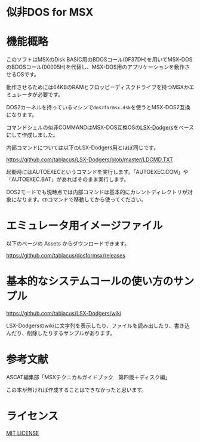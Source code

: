 # 似非DOS for MSX

# 機能概略

このソフトはMSXのDisk BASIC用のBDOSコール(0F37DH)を用いてMSX-DOSのBDOSコール(00005H)を代替し、MSX-DOS用のアプリケーションを動作させるOSです。

動作させるためには64KBのRAMとフロッピーディスクドライブを持つMSXかエミュレータが必要です。

DOS2カーネルを持っているマシンで`dos2formsx.dsk`を使うとMSX-DOS2互換になります。

コマンドシェルの似非COMMANDはMSX-DOS互換OSの[LSX-Dodgers](https://github.com/tablacus/LSX-Dodgers)をベースにして作成しました。

内部コマンドについては以下のLSX-Dodgers用とほぼ同じです。

https://github.com/tablacus/LSX-Dodgers/blob/master/LDCMD.TXT

起動時にはAUTOEXECというコマンドを実行します。「AUTOEXEC.COM」や「AUTOEXEC.BAT」があればそのまま実行します。

DOS2モードでも現時点では内部コマンドは基本的にカレントディレクトリが対象になります。`CD`コマンドで移動してから使ってください。

# エミュレータ用イメージファイル

以下のページの Assets からダウンロードできます。

https://github.com/tablacus/dosformsx/releases

# 基本的なシステムコールの使い方のサンプル

https://github.com/tablacus/LSX-Dodgers/wiki

LSX-Dodgersのwikiに文字列を表示したり、ファイルを読み出したり、書き込んだり、削除したりするサンプルがあります。


# 参考文献

ASCAT編集部「MSXテクニカルガイドブック　第四版＋ディスク編」

この本が無ければ作成することはできなかったと思います。

# ライセンス

[MIT LICENSE](https://github.com/tablacus/dosformsx/blob/main/LICENSE)
